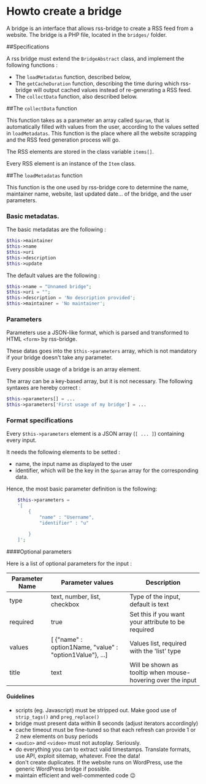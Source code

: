 # Howto create a bridge

A bridge is an interface that allows rss-bridge to create a RSS feed from a website.
The bridge is a PHP file, located in the `bridges/` folder.

##Specifications

A rss bridge must extend the `BridgeAbstract` class, and implement the following functions :

* The `loadMetadatas` function, described below,
* The `getCacheDuration` function, describing the time during which rss-bridge will output cached values instead of re-generating a RSS feed.
* The `collectData` function, also described below.

##The `collectData` function

This function takes as a parameter an array called `$param`, that is automatically filled with values from the user, according to the values setted in `loadMetadatas`.
This function is the place where all the website scrapping and the RSS feed generation process will go.

The RSS elements are stored in the class variable `items[]`.

Every RSS element is an instance of the `Item` class.

##The `loadMetadatas` function

This function is the one used by rss-bridge core to determine the name, maintainer name, website, last updated date... of the bridge, and the user parameters.

### Basic metadatas.

The basic metadatas are the following :

```PHP
$this->maintainer
$this->name
$this->uri
$this->description
$this->update
```

The default values are the following :

```PHP
$this->name = "Unnamed bridge";
$this->uri = "";
$this->description = 'No description provided';
$this->maintainer = 'No maintainer';
```

### Parameters

Parameters use a JSON-like format, which is parsed and transformed to HTML `<form>` by rss-bridge.

These datas goes into the `$this->parameters` array, which is not mandatory if your bridge doesn't take any parameter.

Every possible usage of a bridge is an array element.

The array can be a key-based array, but it is not necessary. The following syntaxes are hereby correct :

```PHP
$this->parameters[] = ...
$this->parameters['First usage of my bridge'] = ...
```

### Format specifications

Every `$this->parameters` element is a JSON array (`[ ... ]`) containing every input.

It needs the following elements to be setted :
* name, the input name as displayed to the user
* identifier, which will be the key in the `$param` array for the corresponding data.

Hence, the most basic parameter definition is the following:

```PHP
	$this->parameters =
	'[
		{
			"name" : "Username",
			"identifier" : "u"

		}
	]';
```

####Optional parameters

Here is a list of optional parameters for the input :

Parameter Name | Parameter values | Description
---------------|------------------|------------
type|text, number, list, checkbox| Type of the input, default is text
required| true | Set this if you want your attribute to be required
values| [ {"name" : option1Name, "value" : "option1Value"}, ...] | Values list, required with the 'list' type
title| text | Will be shown as tooltip when mouse-hovering over the input

#### Guidelines

  * scripts (eg. Javascript) must be stripped out. Make good use of `strip_tags()` and `preg_replace()`
  * bridge must present data within 8 seconds (adjust iterators accordingly)
  * cache timeout must be fine-tuned so that each refresh can provide 1 or 2 new elements on busy periods
  * `<audio>` and `<video>` must not autoplay. Seriously.
  * do everything you can to extract valid timestamps. Translate formats, use API, exploit sitemap, whatever. Free the data!
  * don't create duplicates. If the website runs on WordPress, use the generic WordPress bridge if possible.
  * maintain efficient and well-commented code :wink:
